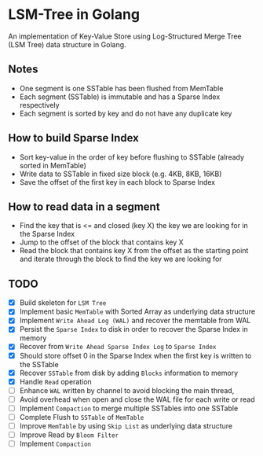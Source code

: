 # LSM-Tree in Golang
An implementation of Key-Value Store using Log-Structured Merge Tree (LSM Tree) data structure in Golang.

## Notes
- One segment is one SSTable has been flushed from MemTable
- Each segment (SSTable) is immutable and has a Sparse Index respectively
- Each segment is sorted by key and do not have any duplicate key

## How to build Sparse Index
- Sort key-value in the order of key before flushing to SSTable (already sorted in MemTable)
- Write data to SSTable in fixed size block (e.g. 4KB, 8KB, 16KB)
- Save the offset of the first key in each block to Sparse Index

## How to read data in a segment
- Find the key that is <= and closed (key X) the key we are looking for in the Sparse Index
- Jump to the offset of the block that contains key X
- Read the block that contains key X from the offset as the starting point and iterate through the block to find the key we are looking for


## TODO
- [x] Build skeleton for `LSM Tree`
- [x] Implement basic `MemTable` with Sorted Array as underlying data structure
- [x] Implement `Write Ahead Log (WAL)` and recover the memtable from WAL
- [x] Persist the `Sparse Index` to disk in order to recover the Sparse Index in memory
- [x] Recover from `Write Ahead Sparse Index Log` to `Sparse Index`
- [x] Should store offset 0 in the Sparse Index when the first key is written to the SSTable
- [x] Recover `SSTable` from disk by adding `Blocks` information to memory
- [x] Handle `Read` operation
- [ ] Enhance `WAL` written by channel to avoid blocking the main thread, 
- [ ] Avoid overhead when open and close the WAL file for each write or read
- [ ] Implement `Compaction` to merge multiple SSTables into one SSTable
- [ ] Complete Flush to `SSTable` of `MemTable`
- [ ] Improve `MemTable` by using `Skip List` as underlying data structure
- [ ] Improve Read by `Bloom Filter`
- [ ] Implement `Compaction`